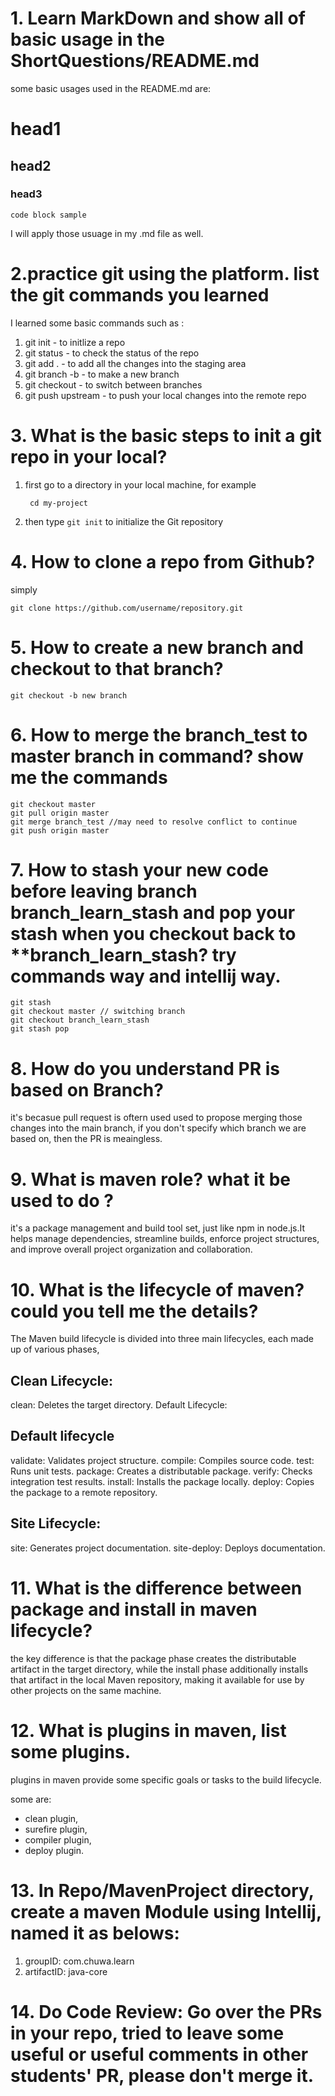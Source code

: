 # 1. Learn MarkDown and show all of basic usage in the ShortQuestions/README.md

some basic usages used in the README.md are:

# head1

## head2

### head3

`code block sample`

I will apply those usuage in my .md file as well.

# 2.practice git using the platform. list the git commands you learned

I learned some basic commands such as :

1. git init - to initlize a repo
2. git status - to check the status of the repo
3. git add . - to add all the changes into the staging area
4. git branch -b - to make a new branch
5. git checkout - to switch between branches
6. git push upstream - to push your local changes into the remote repo

# 3. What is the basic steps to init a git repo in your local?

1. first go to a directory in your local machine, for example

   ` cd my-project`

2. then type `git init` to initialize the Git repository

# 4. How to clone a repo from Github?

simply

`git clone https://github.com/username/repository.git`

# 5. How to create a new branch and checkout to that branch?

`git checkout -b new branch`

# 6. How to merge the branch_test to master branch in command? show me the commands

```
git checkout master
git pull origin master
git merge branch_test //may need to resolve conflict to continue
git push origin master
```

# 7. How to stash your new code before leaving branch branch_learn_stash and pop your stash when you checkout back to \*\*branch_learn_stash? try commands way and intellij way.

```
git stash
git checkout master // switching branch
git checkout branch_learn_stash
git stash pop

```

# 8. How do you understand PR is based on Branch?

it's becasue pull request is oftern used used to propose merging those changes into the main branch, if you don't specify which branch we are based on, then the PR is meaingless.

# 9. What is maven role? what it be used to do ?

it's a package management and build tool set, just like npm in node.js.It helps manage dependencies, streamline builds, enforce project structures, and improve overall project organization and collaboration.

# 10. What is the lifecycle of maven? could you tell me the details?

The Maven build lifecycle is divided into three main lifecycles, each made up of various phases,

## Clean Lifecycle:

clean: Deletes the target directory.
Default Lifecycle:

## Default lifecycle

validate: Validates project structure.
compile: Compiles source code.
test: Runs unit tests.
package: Creates a distributable package.
verify: Checks integration test results.
install: Installs the package locally.
deploy: Copies the package to a remote repository.

## Site Lifecycle:

site: Generates project documentation.
site-deploy: Deploys documentation.

# 11. What is the difference between package and install in maven lifecycle?

the key difference is that the package phase creates the distributable artifact in the target directory, while the install phase additionally installs that artifact in the local Maven repository, making it available for use by other projects on the same machine.

# 12. What is plugins in maven, list some plugins.

plugins in maven provide some specific goals or tasks to the build lifecycle.

some are:

- clean plugin,
- surefire plugin,
- compiler plugin,
- deploy plugin.

# 13. In Repo/MavenProject directory, create a maven Module using Intellij, named it as belows:

1. groupID: com.chuwa.learn
2. artifactID: java-core

# 14. Do Code Review: Go over the PRs in your repo, tried to leave some useful or useful comments in other students' PR, please don't merge it.
